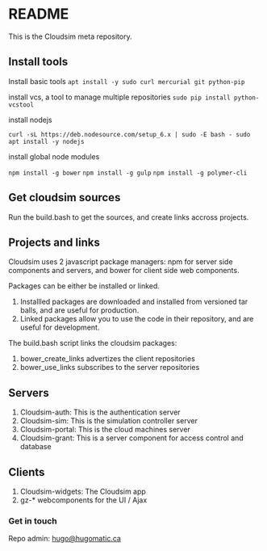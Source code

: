 # README #

This is the Cloudsim meta repository.

## Install tools ##

Install basic tools
`apt install -y sudo curl mercurial git python-pip`

install vcs, a tool to manage multiple repositories
`sudo pip install python-vcstool`

install nodejs

`curl -sL https://deb.nodesource.com/setup_6.x | sudo -E bash -
sudo apt install -y nodejs`

install global node modules

`npm install -g bower`
`npm install -g gulp`
`npm install -g polymer-cli`


## Get cloudsim sources ##

Run the build.bash to get the sources, and create links accross projects.

## Projects and links ##

Cloudsim uses 2 javascript package managers: npm for server side components and
servers, and bower for client side web components.

Packages can be either be installed or linked.

1. Installled packages are downloaded and installed from versioned tar balls,
and are useful for production.
1. Linked packages allow you to use the code in their repository, and are useful for development.

The build.bash script links the cloudsim packages:

1. bower_create_links advertizes the client repositories
1. bower_use_links subscribes to the server repositories

## Servers ##

1. Cloudsim-auth: This is the authentication server
1. Cloudsim-sim: This is the simulation controller server
1. Cloudsim-portal: This is the cloud machines server
1. Cloudsim-grant: This is a server component for access control and database

## Clients ##

1. Cloudsim-widgets: The Cloudsim app
1. gz-* webcomponents for the UI / Ajax

### Get in touch  ###

Repo admin: hugo@hugomatic.ca
